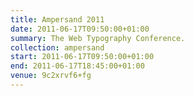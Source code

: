 ```yaml
---
title: Ampersand 2011
date: 2011-06-17T09:50:00+01:00
summary: The Web Typography Conference.
collection: ampersand
start: 2011-06-17T09:50:00+01:00
end: 2011-06-17T18:45:00+01:00
venue: 9c2xrvf6+fg
---
```

